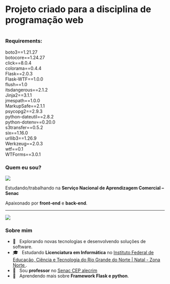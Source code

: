 ### <h1>Projeto criado para a disciplina de programação web<h1>
### Requirements:
boto3==1.21.27<br>
botocore==1.24.27<br>
click==8.0.4<br>
colorama==0.4.4<br>
Flask==2.0.3<br>
Flask-WTF==1.0.0<br>
flush==1.0<br>
itsdangerous==2.1.2<br>
Jinja2==3.1.1<br>
jmespath==1.0.0<br>
MarkupSafe==2.1.1<br>
psycopg2==2.9.3<br>
python-dateutil==2.8.2<br>
python-dotenv==0.20.0<br>
s3transfer==0.5.2<br>
six==1.16.0<br>
urllib3==1.26.9<br>
Werkzeug==2.0.3<br>
wtf==0.1<br>
WTForms==3.0.1<br>



### Quem eu sou?

<img src="https://img.shields.io/static/v1?label=Overview&message=valtemirprocopio&color=f8efd4&style=for-the-badge&logo=GitHub">

<p>

Estudando/trabalhando na **Serviço Nacional de Aprendizagem Comercial – Senac**<br/>

Apaixonado por **front-end** e **back-end**.


</p>
<hr>


![](https://komarev.com/ghpvc/?username=valtemirprocopio&color=006bed)

<h3> Sobre mim </h3>

- 🤔 &nbsp; Explorando novas tecnologias e desenvolvendo soluções de software.
- 🎓 &nbsp; Estudando **Licenciatura em Informática** no <a href="https://portal.ifrn.edu.br/campus/natalzonanorte">Instituto Federal de Educação, Ciência e Tecnologia do Rio Grande do Norte | Natal - Zona Norte
</a>.
- 💼 &nbsp; Sou **professor** no <a href="https://www.rn.senac.br/">Senac CEP alecrim</a>
- 🌱 &nbsp; Aprendendo mais sobre **Framework Flask e python**.


